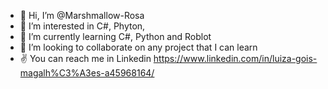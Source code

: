 - 👋 Hi, I’m @Marshmallow-Rosa
- 👀 I’m interested in C#, Phyton, 
- 🌱 I’m currently learning C#, Python and Roblot
- 💞️ I’m looking to collaborate on any project that I can learn
- ✌ You can reach me in Linkedin https://www.linkedin.com/in/luiza-gois-magalh%C3%A3es-a45968164/

<!---
Marshmallow-Rosa/Marshmallow-Rosa is a ✨ special ✨ repository because its `README.md` (this file) appears on your GitHub profile.
You can click the Preview link to take a look at your changes.
--->
